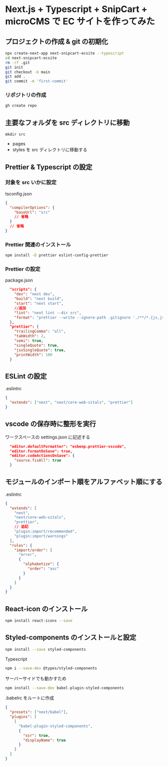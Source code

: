 # Next.js + Typescript + SnipCart + microCMS で EC サイトを作ってみた

## プロジェクトの作成 & git の初期化

```bash
npx create-next-app next-snipcart-ecsite --typescript
cd next-snipcart-ecsite
rm -rf .git
git init
git checkout -b main
git add .
git commit -m 'first-commit'
```

### リポジトリの作成

```bash
gh create repo
```

## 主要なフォルダを src ディレクトリに移動

```
mkdir src
```

- pages
- styles
  を src ディレクトリに移動する

## Prettier & Typescript の設定

### 対象を src いかに設定

tsconfig.json

```json
{
  "compilerOptions": {
    "baseUrl": "src"
    // 省略
  }
  // 省略
}
```

### Prettier 関連のインストール

```bash
npm install -D prettier eslint-config-prettier
```

### Prettier の設定

package.json

```json
  "scripts": {
    "dev": "next dev",
    "build": "next build",
    "start": "next start",
    //追加
    "lint": "next lint --dir src",
    "format": "prettier --write --ignore-path .gitignore './**/*.{js,jsx,ts,tsx,json,css}'"
  },
  "prettier": {
    "trailingComma": "all",
    "tabWidth": 2,
    "semi": true,
    "singleQuote": true,
    "jsxSingleQuote": true,
    "printWidth": 100
  }
```

## ESLint の設定

.eslintrc

```json
{
  "extends": ["next", "next/core-web-vitals", "prettier"]
}
```

## vscode の保存時に整形を実行

ワークスペースの settings.json に記述する

```json
  "editor.defaultFormatter": "esbenp.prettier-vscode",
  "editor.formatOnSave": true,
  "editor.codeActionsOnSave": {
    "source.fixAll": true
  }
```

## モジュールのインポート順をアルファベット順にする

.eslintrc

```json
{
  "extends": [
    "next",
    "next/core-web-vitals",
    "prettier",
    // 追記
    "plugin:import/recommended",
    "plugin:import/warnings"
  ],
  "rules": {
    "import/order": [
      "error",
      {
        "alphabetize": {
          "order": "asc"
        }
      }
    ]
  }
}
```

## React-icon のインストール

```bash
npm install react-icons --save
```

## Styled-components のインストールと設定

```bash
npm install --save styled-components
```

Typescript

```bash
npm i --save-dev @types/styled-components
```

サーバーサイドでも動かすため

```bash
npm install --save-dev babel-plugin-styled-components
```

.babelrc をルートに作成

```json
{
  "presets": ["next/babel"],
  "plugins": [
    [
      "babel-plugin-styled-components",
      {
        "ssr": true,
        "displayName": true
      }
    ]
  ]
}
```
